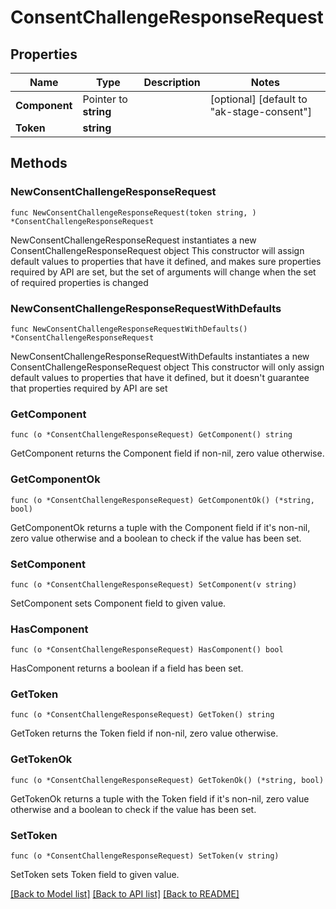 # ConsentChallengeResponseRequest

## Properties

Name | Type | Description | Notes
------------ | ------------- | ------------- | -------------
**Component** | Pointer to **string** |  | [optional] [default to "ak-stage-consent"]
**Token** | **string** |  | 

## Methods

### NewConsentChallengeResponseRequest

`func NewConsentChallengeResponseRequest(token string, ) *ConsentChallengeResponseRequest`

NewConsentChallengeResponseRequest instantiates a new ConsentChallengeResponseRequest object
This constructor will assign default values to properties that have it defined,
and makes sure properties required by API are set, but the set of arguments
will change when the set of required properties is changed

### NewConsentChallengeResponseRequestWithDefaults

`func NewConsentChallengeResponseRequestWithDefaults() *ConsentChallengeResponseRequest`

NewConsentChallengeResponseRequestWithDefaults instantiates a new ConsentChallengeResponseRequest object
This constructor will only assign default values to properties that have it defined,
but it doesn't guarantee that properties required by API are set

### GetComponent

`func (o *ConsentChallengeResponseRequest) GetComponent() string`

GetComponent returns the Component field if non-nil, zero value otherwise.

### GetComponentOk

`func (o *ConsentChallengeResponseRequest) GetComponentOk() (*string, bool)`

GetComponentOk returns a tuple with the Component field if it's non-nil, zero value otherwise
and a boolean to check if the value has been set.

### SetComponent

`func (o *ConsentChallengeResponseRequest) SetComponent(v string)`

SetComponent sets Component field to given value.

### HasComponent

`func (o *ConsentChallengeResponseRequest) HasComponent() bool`

HasComponent returns a boolean if a field has been set.

### GetToken

`func (o *ConsentChallengeResponseRequest) GetToken() string`

GetToken returns the Token field if non-nil, zero value otherwise.

### GetTokenOk

`func (o *ConsentChallengeResponseRequest) GetTokenOk() (*string, bool)`

GetTokenOk returns a tuple with the Token field if it's non-nil, zero value otherwise
and a boolean to check if the value has been set.

### SetToken

`func (o *ConsentChallengeResponseRequest) SetToken(v string)`

SetToken sets Token field to given value.



[[Back to Model list]](../README.md#documentation-for-models) [[Back to API list]](../README.md#documentation-for-api-endpoints) [[Back to README]](../README.md)


